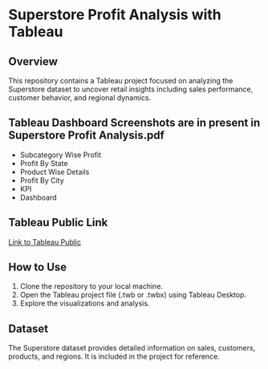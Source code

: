 # Superstore Profit Analysis with Tableau

## Overview
This repository contains a Tableau project focused on analyzing the Superstore dataset to uncover retail insights including sales performance, customer behavior, and regional dynamics.

## Tableau Dashboard Screenshots are in present in Superstore Profit Analysis.pdf
- Subcategory Wise Profit
- Profit By State
- Product Wise Details
- Profit By City
- KPI
- Dashboard

## Tableau Public Link
[Link to Tableau Public](https://public.tableau.com/views/Superstore_Profit_Analysis_17085838734660/Dashboard?:language=en-US&publish=yes&:sid=&:display_count=n&:origin=viz_share_link)

## How to Use
1. Clone the repository to your local machine.
2. Open the Tableau project file (.twb or .twbx) using Tableau Desktop.
3. Explore the visualizations and analysis.
   
## Dataset
The Superstore dataset provides detailed information on sales, customers, products, and regions. It is included in the project for reference.
